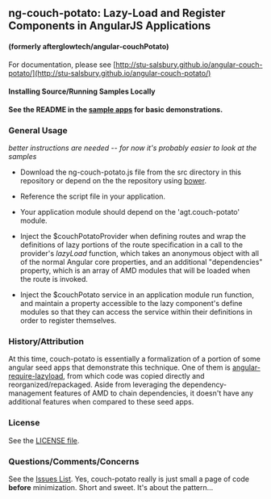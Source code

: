 ## ng-couch-potato: Lazy-Load and Register Components in AngularJS Applications

#### (formerly afterglowtech/angular-couchPotato)

For documentation, please see
[http://stu-salsbury.github.io/angular-couch-potato/](http://stu-salsbury.github.io/angular-couch-potato/)

#### Installing Source/Running Samples Locally

**See the README in the [sample apps](https://github.com/stu-salsbury/ng-couch-potato/tree/master/samples) for basic demonstrations.**

### General Usage

*better instructions are needed -- for now it's probably easier to look at the samples*

* Download the ng-couch-potato.js file from the src directory in this repository or depend on the the repository using [bower](https://github.com/bower/bower).

* Reference the script file in your application.

* Your application module should depend on the 'agt.couch-potato' module.

* Inject the $couchPotatoProvider when defining routes and wrap the definitions of lazy portions of the route specification in a call to the provider's *lazyLoad* function, which takes an anonymous object with all of the normal Angular core properties, and an additional "dependencies" property, which is an array of AMD modules that will be loaded when the route is invoked.

* Inject the $couchPotato service in an application module run function, and maintain a property accessible to the lazy component's define modules so that they can access the service within their definitions in order to register themselves.

### History/Attribution

At this time, couch-potato is essentially a formalization of a portion of some angular seed apps that demonstrate this technique.  One of them is [angular-require-lazyload](https://github.com/szhanginrhythm/angular-require-lazyload), from which code was copied directly and reorganized/repackaged.  Aside from leveraging the dependency-management features of AMD to chain dependencies, it doesn't have any additional features when compared to these seed apps.

### License

See the [LICENSE file](https://github.com/stu-salsbury/ng-couch-potato/blob/master/LICENSE).

### Questions/Comments/Concerns

See the [Issues List](https://github.com/stu-salsbury/ng-couch-potato/issues).  Yes, couch-potato really is just small a page of code **before** minimization.  Short and sweet.  It's about the pattern...
